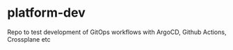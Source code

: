 # platform-dev
Repo to test development of GitOps workflows with ArgoCD, Github Actions, Crossplane etc
